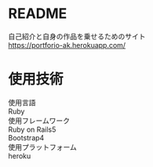 # README
自己紹介と自身の作品を乗せるためのサイト  
https://portforio-ak.herokuapp.com/
# 使用技術
使用言語  
Ruby  
使用フレームワーク  
Ruby on Rails5  
Bootstrap4  
使用プラットフォーム  
heroku  
